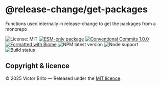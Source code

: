 # @release-change/get-packages

Functions used internally in release-change to get the packages from a monorepo

![License: MIT](https://img.shields.io/github/license/release-change/release-change)
[![ESM-only package](https://img.shields.io/badge/package-ESM--only-ffe536)](https://nodejs.org/api/esm.html)
[![Conventional Commits 1.0.0](https://img.shields.io/badge/Conventional%20Commits-1.0.0-%23FE5196?logo=conventionalcommits&logoColor=white)](https://conventionalcommits.org)
[![Formatted with Biome](https://img.shields.io/badge/Formatted_with-Biome-60a5fa?style=flat&logo=biome)](https://biomejs.dev/)
![NPM latest version](https://img.shields.io/npm/v/%40release-change%2Fget-packages/latest)
![Node support](https://img.shields.io/node/v/%40release-change%2Fget-packages)
![Build status](https://img.shields.io/github/actions/workflow/status/release-change/release-change/run-tests.yml)

## Copyright & licence

© 2025 Victor Brito — Released under the [MIT licence](./LICENSE).
